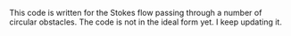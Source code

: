 This code is written for the Stokes flow passing through a number of circular obstacles. The code is not in the ideal form yet. I keep updating it. 

